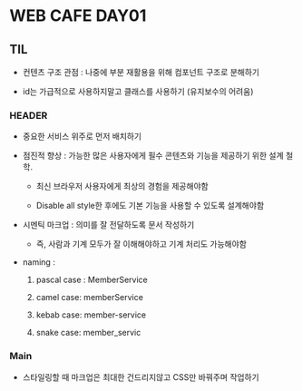 # WEB CAFE DAY01

## TIL

- 컨텐츠 구조 관점 : 나중에 부분 재활용을 위해 컴포넌트 구조로 분해하기

- id는 가급적으로 사용하지말고 클래스를 사용하기 (유지보수의 어려움)

### HEADER

- 중요한 서비스 위주로 먼저 배치하기

- 점진적 향상 : 가능한 많은 사용자에게 필수 콘텐츠와 기능을 제공하기 위한 설계 철학. 


	- 최신 브라우저 사용자에게 최상의 경험을 제공해야함

	- Disable all style한 후에도 기본 기능을 사용할 수 있도록 설계해야함

- 시멘틱 마크업 : 의미를 잘 전달하도록 문서 작성하기

	- 즉, 사람과 기계 모두가 잘 이해해야하고 기계 처리도 가능해야함

- naming : 

	1. pascal case : MemberService

	2. camel case: memberService

	3. kebab case: member-service

	4. snake case: member_servic

### Main

- 스타일링할 때 마크업은 최대한 건드리지않고 CSS만 바꿔주며 작업하기
